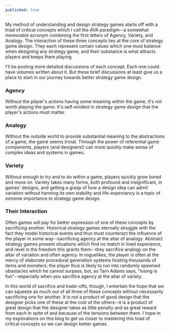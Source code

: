 ```yaml
---
published: true
---
```

My method of understanding and design strategy games starts off with a triad of critical concepts which I call the AVA paradigm--a somewhat memorable acronym combining the first letters of Agency, Variety, and Analogy. The interaction of these three concepts lies at the core of strategy game design. They each represent certain values which one must balance when designing any strategy game, and their substance is what attracts players and keeps them playing.

I'll be posting more detailed discussions of each concept. Each one could have volumes written about it. But these brief discussions at least give us a place to start in our journey towards better strategy game design.


### Agency

Without the player's actions having some meaning within the game, it's not worth playing the game. It's self-evident in strategy game design that the player's actions must matter.

### Analogy

Without the outside world to provide substantial meaning to the abstractions of a game, the game seems trivial. Through the power of referential game components, players (and designers!) can more quickly make sense of complex ideas and systems in games.

### Variety

Without enough to try and to do within a game, players quickly grow bored and move on. Variety takes many forms, both profound and insignificant, in games' designs, and getting a grasp of how a design idea can admit variation without harming its own stability and life-expectancy is a topic of extreme importance to strategy game design.

### Their Interaction

Often games will pay for better expression of one of these concepts by sacrificing another. Historical strategy games eternally struggle with the fact they model historical events and thus must counteract the influence of the player in some way--sacrificing agency at the altar of analogy. Abstract strategy games present situations which find no match in lived experience, and revel in the freedom this grants them--they sacrifice analogy on the altar of variation and often agency. In roguelikes, the player is often at the mercy of elaborate procedural generation systems hosting thousands of items and monsters; the player thus is likely to run into randomly spawned obastacles which he cannot surpass, but, as Tarn Adams says, "losing is fun"--especially when you sacrifice agency at the altar of variety.

In this world of sacrifice and trade-offs, though, I entertain the hope that we can squeeze as much out of all three of these concepts without necessarily sacrificing one for another. It is not a product of good design that the designer picks one of these at the cost of the others--it is a product of great design that the designer takes as little penalty and as great reward from each in spite of and because of the tensions between them. I hope in my explorations on this blog to get us closer to mastering this triad of critical concepts so we can design better games.
